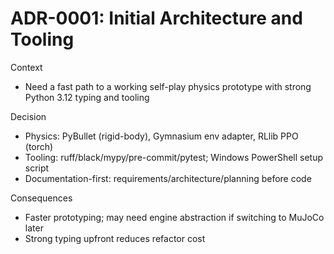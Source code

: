 # ADR-0001: Initial Architecture and Tooling

Context

- Need a fast path to a working self-play physics prototype with strong Python 3.12 typing and tooling

Decision

- Physics: PyBullet (rigid-body), Gymnasium env adapter, RLlib PPO (torch)
- Tooling: ruff/black/mypy/pre-commit/pytest; Windows PowerShell setup script
- Documentation-first: requirements/architecture/planning before code

Consequences

- Faster prototyping; may need engine abstraction if switching to MuJoCo later
- Strong typing upfront reduces refactor cost
